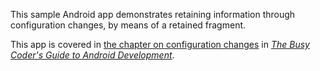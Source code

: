 This sample Android app demonstrates
retaining information through configuration changes, by means of a retained fragment.

This app is covered in 
[the chapter on configuration changes](https://commonsware.com/Android/previews/resource-sets-and-configurations)
in [*The Busy Coder's Guide to Android Development*](https://commonsware.com/Android/).


